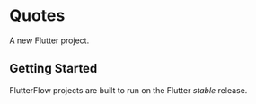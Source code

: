 # Quotes

A new Flutter project.

## Getting Started

FlutterFlow projects are built to run on the Flutter _stable_ release.
